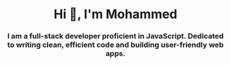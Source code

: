 <h1 align="center">Hi 👋, I'm Mohammed</h1>
<h3 align="center">I am a full-stack developer proficient in JavaScript. Dedicated to writing clean, efficient code and building user-friendly web apps.</h3>
